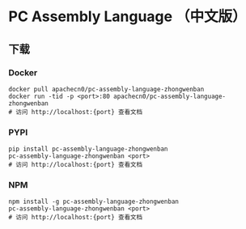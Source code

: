 # PC Assembly Language （中文版）

## 下载

### Docker

```
docker pull apachecn0/pc-assembly-language-zhongwenban
docker run -tid -p <port>:80 apachecn0/pc-assembly-language-zhongwenban
# 访问 http://localhost:{port} 查看文档
```

### PYPI

```
pip install pc-assembly-language-zhongwenban
pc-assembly-language-zhongwenban <port>
# 访问 http://localhost:{port} 查看文档
```

### NPM

```
npm install -g pc-assembly-language-zhongwenban
pc-assembly-language-zhongwenban <port>
# 访问 http://localhost:{port} 查看文档
```